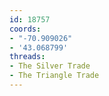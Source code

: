 ```yaml
---
id: 18757
coords:
- "-70.909026"
- '43.068799'
threads:
- The Silver Trade
- The Triangle Trade
---
```

